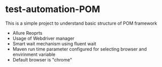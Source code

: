 # test-automation-POM
This is a simple project to understand basic structure of POM framework
- Allure Reoprts
- Usage of Webdriver manager 
- Smart wait mechanism using fluent wait
- Maven run time parameter configured for selecting browser and envirinment variable
- Default browser is "chrome"
